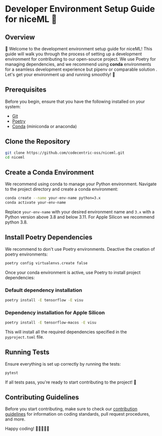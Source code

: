 # Developer Environment Setup Guide for niceML 🍦

## Overview

👋 Welcome to the development environment setup guide for niceML! This guide will walk you through the process of setting up a development environment for contributing to our open-source project. We use Poetry for managing dependencies, and we recommend using **conda** environments for a seamless development experience but pipenv or comparable solution . Let's get your environment up and running smoothly! 🚀

## Prerequisites

Before you begin, ensure that you have the following installed on your system:

- [Git](https://git-scm.com/book/en/v2/Getting-Started-Installing-Git)
- [Poetry](https://python-poetry.org/docs/#installation)
- [Conda](https://docs.conda.io/projects/conda/en/latest/user-guide/install/index.html) (miniconda or anaconda)

## Clone the Repository

```bash
git clone https://github.com/codecentric-oss/niceml.git
cd niceml
```

## Create a Conda Environment

We recommend using conda to manage your Python environment. Navigate to the project directory and create a conda environment:

```bash
conda create --name your-env-name python=3.x
conda activate your-env-name
```

Replace `your-env-name` with your desired environment name and `3.x` with a Python version above 3.8 and below 3.11.
For Apple Silicon we recommend python 3.8.

## Install Poetry Dependencies

We recommend to don't use Poetry environments. Deactive the creation of poetry environments:

```bash
poetry config virtualenvs.create false
```

Once your conda environment is active, use Poetry to install project dependencies:

### Default dependency installation
```bash
poetry install -E tensorflow -E visu
```

### Dependency installation for Apple Silicon 
```bash
poetry install -E tensorflow-macos -E visu
```

This will install all the required dependencies specified in the `pyproject.toml` file.

## Running Tests

Ensure everything is set up correctly by running the tests:

```bash
pytest
```

If all tests pass, you're ready to start contributing to the project! 🎉

## Contributing Guidelines

Before you start contributing, make sure to check our [contribution guidelines](CONTRIBUTION.md) for information on coding standards, pull request procedures, and more.

Happy coding! 🚀👩‍💻👨‍💻

